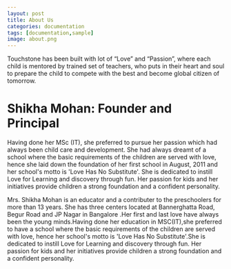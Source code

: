 ```yaml
---
layout: post
title: About Us
categories: documentation
tags: [documentation,sample]
image: about.png
---
```


Touchstone has been built with lot of “Love” and “Passion”, where each child is mentored by trained set of teachers, who puts in their heart and soul to prepare the child to compete with the best and become global citizen of tomorrow.

# Shikha Mohan: Founder and Principal

Having done her MSc (IT), she preferred to pursue her passion which had always been child care and development. She had always dreamt of a school where the basic requirements of the children are served with love, hence she laid down the foundation of her first school in August, 2011 and her school's motto is 'Love Has No Substitute'. She is dedicated to instill Love for Learning and discovery through fun. Her passion for kids and her initiatives provide children a strong foundation and a confident personality.

Mrs. Shikha Mohan is an educator and a contributer to the preschoolers for more than 13 years. She has three centers located at Bannerghatta Road, Begur Road and JP Nagar in  Bangalore .Her first and last love have always been the young minds.Having done her education in MSC(IT),she preferred to have a school where the basic requirements of the children are served with love, hence her school's motto is 'Love Has No Substitute'.She is dedicated to instill Love for Learning and discovery through fun. Her passion for kids and her initiatives provide children a strong foundation and a confident personality.

